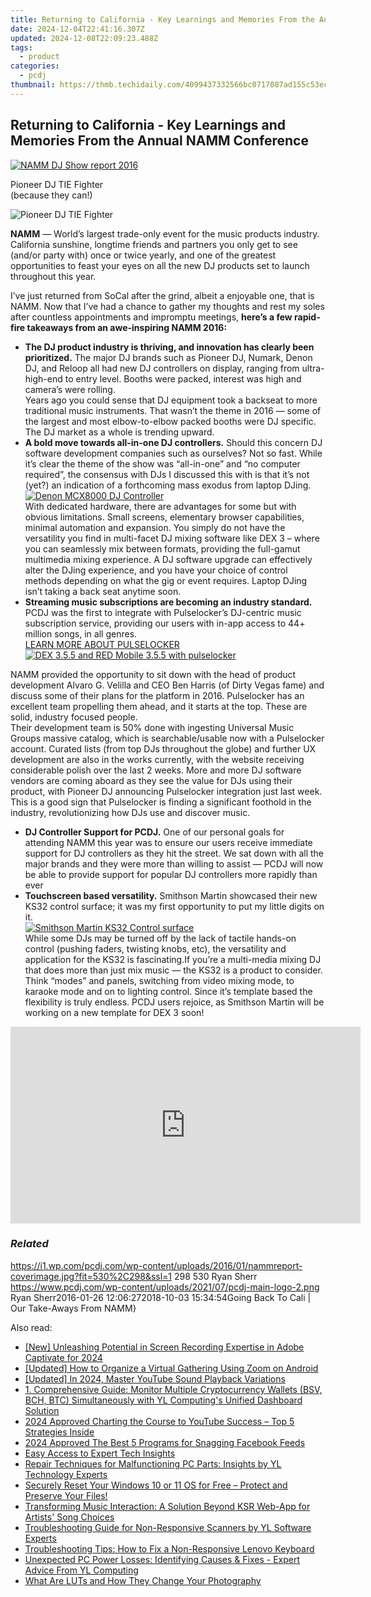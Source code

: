 ```yaml
---
title: Returning to California - Key Learnings and Memories From the Annual NAMM Conference
date: 2024-12-04T22:41:16.307Z
updated: 2024-12-08T22:09:23.488Z
tags:
  - product
categories:
  - pcdj
thumbnail: https://thmb.techidaily.com/4099437332566bc0717087ad155c53eccdb95fb25198b821350f08a36ef32c9d.jpg
---
```


## Returning to California - Key Learnings and Memories From the Annual NAMM Conference

[![NAMM DJ Show report 2016](https://i1.wp.com/pcdj.com/wp-content/uploads/2016/01/nammreport-coverimage.jpg?resize=530%2C298&ssl=1)](https://i1.wp.com/pcdj.com/wp-content/uploads/2016/01/nammreport-coverimage.jpg?fit=530%2C298&ssl=1 "NAMM Show report 2016")

Pioneer DJ TIE Fighter  
(because they can!)

![Pioneer DJ TIE Fighter](https://i1.wp.com/pcdj.com/wp-content/uploads/2016/01/9aa3c2cd-597e-48f2-97c4-b765ff98b1c6.jpg?fit=300%2C300&ssl=1 "Tie Fighter Pioneer DJ controller")

**NAMM** — World’s largest trade-only event for the music products industry. California sunshine, longtime friends and partners you only get to see (and/or party with) once or twice yearly, and one of the greatest opportunities to feast your eyes on all the new DJ products set to launch throughout this year.

I’ve just returned from SoCal after the grind, albeit a enjoyable one, that is NAMM. Now that I’ve had a chance to gather my thoughts and rest my soles after countless appointments and impromptu meetings, **here’s a few rapid-fire takeaways from an awe-inspiring NAMM 2016:**

   * **The DJ product industry is thriving, and innovation has clearly been prioritized.** The major DJ brands such as Pioneer DJ, Numark, Denon DJ, and Reloop all had new DJ controllers on display, ranging from ultra-high-end to entry level. Booths were packed, interest was high and camera’s were rolling.  
   Years ago you could sense that DJ equipment took a backseat to more traditional music instruments. That wasn’t the theme in 2016 — some of the largest and most elbow-to-elbow packed booths were DJ specific. The DJ market as a whole is trending upward.
   * **A bold move towards all-in-one DJ controllers.** Should this concern DJ software development companies such as ourselves? Not so fast. While it’s clear the theme of the show was “all-in-one” and “no computer required”, the consensus with DJs I discussed this with is that it’s not (yet?) an indication of a forthcoming mass exodus from laptop DJing.  
   [![Denon MCX8000 DJ Controller](https://i0.wp.com/pcdj.com/wp-content/uploads/2016/01/unnamed.jpg?fit=300%2C225&ssl=1 "Denon MCX8000")](https://i0.wp.com/pcdj.com/wp-content/uploads/2016/01/unnamed.jpg?fit=1030%2C773&ssl=1)  
   With dedicated hardware, there are advantages for some but with obvious limitations. Small screens, elementary browser capabilities, minimal automation and expansion. You simply do not have the versatility you find in multi-facet DJ mixing software like DEX 3 – where you can seamlessly mix between formats, providing the full-gamut multimedia mixing experience. A DJ software upgrade can effectively alter the DJing experience, and you have your choice of control methods depending on what the gig or event requires. Laptop DJing isn’t taking a back seat anytime soon.
   * **Streaming music subscriptions are becoming an industry standard.** PCDJ was the first to integrate with Pulselocker’s DJ-centric music subscription service, providing our users with in-app access to 44+ million songs, in all genres.  
   [LEARN MORE ABOUT PULSELOCKER ![DEX 3.5.5 and RED Mobile 3.5.5 with pulselocker](https://i0.wp.com/pcdj.com/wp-content/uploads/2015/12/pcdjpulslocker-pressrelease-sml.jpg?fit=300%2C169&ssl=1 "dex 3.5.5 with pulselocker and key detection")](https://tools.techidaily.com/pcdj/products/)  
       
   NAMM provided the opportunity to sit down with the head of product development Alvaro G. Velilla and CEO Ben Harris (of Dirty Vegas fame) and discuss some of their plans for the platform in 2016\. Pulselocker has an excellent team propelling them ahead, and it starts at the top. These are solid, industry focused people.  
   Their development team is 50% done with ingesting Universal Music Groups massive catalog, which is searchable/usable now with a Pulselocker account. Curated lists (from top DJs throughout the globe) and further UX development are also in the works currently, with the website receiving considerable polish over the last 2 weeks. More and more DJ software vendors are coming aboard as they see the value for DJs using their product, with Pioneer DJ announcing Pulselocker integration just last week. This is a good sign that Pulselocker is finding a significant foothold in the industry, revolutionizing how DJs use and discover music.
   * **DJ Controller Support for PCDJ.** One of our personal goals for attending NAMM this year was to ensure our users receive immediate support for DJ controllers as they hit the street. We sat down with all the major brands and they were more than willing to assist — PCDJ will now be able to provide support for popular DJ controllers more rapidly than ever
   * **Touchscreen based versatility.** Smithson Martin showcased their new KS32 control surface; it was my first opportunity to put my little digits on it.  
   [![Smithson Martin KS32 Control surface](https://i2.wp.com/pcdj.com/wp-content/uploads/2016/01/88fb4da1-de6b-456c-a519-daf19024bc49.jpg?fit=300%2C300&ssl=1 "Smithson Martin KS32")](https://i2.wp.com/pcdj.com/wp-content/uploads/2016/01/88fb4da1-de6b-456c-a519-daf19024bc49.jpg?fit=1030%2C1030&ssl=1)  
   While some DJs may be turned off by the lack of tactile hands-on control (pushing faders, twisting knobs, etc), the versatility and application for the KS32 is fascinating.If you’re a multi-media mixing DJ that does more than just mix music — the KS32 is a product to consider. Think “modes” and panels, switching from video mixing mode, to karaoke mode and on to lighting control. Since it’s template based the flexibility is truly endless. PCDJ users rejoice, as Smithson Martin will be working on a new template for DEX 3 soon!

<!-- affiliate ads begin -->
<iframe width="560" height="315" src="https://www.youtube.com/embed/rBnnLFJbvr4?si=LlHYrYlOBp7NLMec" title="YouTube video player" frameborder="0" allow="accelerometer; autoplay; clipboard-write; encrypted-media; gyroscope; picture-in-picture; web-share" referrerpolicy="strict-origin-when-cross-origin" allowfullscreen></iframe>
<!-- affiliate ads end -->

### _Related_

https://i1.wp.com/pcdj.com/wp-content/uploads/2016/01/nammreport-coverimage.jpg?fit=530%2C298&ssl=1 298 530 Ryan Sherr https://www.pcdj.com/wp-content/uploads/2021/07/pcdj-main-logo-2.png Ryan Sherr2016-01-26 12:06:272018-10-03 15:34:54Going Back To Cali | Our Take-Aways From NAMM}

<ins class="adsbygoogle"
     style="display:block"
     data-ad-format="autorelaxed"
     data-ad-client="ca-pub-7571918770474297"
     data-ad-slot="1223367746"></ins>

<ins class="adsbygoogle"
     style="display:block"
     data-ad-client="ca-pub-7571918770474297"
     data-ad-slot="8358498916"
     data-ad-format="auto"
     data-full-width-responsive="true"></ins>

<span class="atpl-alsoreadstyle">Also read:</span>
<div><ul>
<li><a href="https://video-screen-grab.techidaily.com/new-unleashing-potential-in-screen-recording-expertise-in-adobe-captivate-for-2024/"><u>[New] Unleashing Potential in Screen Recording Expertise in Adobe Captivate for 2024</u></a></li>
<li><a href="https://some-knowledge.techidaily.com/updated-how-to-organize-a-virtual-gathering-using-zoom-on-android/"><u>[Updated] How to Organize a Virtual Gathering Using Zoom on Android</u></a></li>
<li><a href="https://youtube-lab.techidaily.com/ed-in-2024-master-youtube-sound-playback-variations/"><u>[Updated] In 2024, Master YouTube Sound Playback Variations</u></a></li>
<li><a href="https://win-updates.techidaily.com/1-comprehensive-guide-monitor-multiple-cryptocurrency-wallets-bsv-bch-btc-simultaneously-with-yl-computings-unified-dashboard-solution/"><u>1. Comprehensive Guide: Monitor Multiple Cryptocurrency Wallets (BSV, BCH, BTC) Simultaneously with YL Computing's Unified Dashboard Solution</u></a></li>
<li><a href="https://youtube-video-recordings.techidaily.com/2024-approved-charting-the-course-to-youtube-success-top-5-strategies-inside/"><u>2024 Approved Charting the Course to YouTube Success – Top 5 Strategies Inside</u></a></li>
<li><a href="https://facebook-video-content.techidaily.com/2024-approved-the-best-5-programs-for-snagging-facebook-feeds/"><u>2024 Approved The Best 5 Programs for Snagging Facebook Feeds</u></a></li>
<li><a href="https://screen-capture.techidaily.com/easy-access-to-expert-tech-insights/"><u>Easy Access to Expert Tech Insights</u></a></li>
<li><a href="https://win-updates.techidaily.com/repair-techniques-for-malfunctioning-pc-parts-insights-by-yl-technology-experts/"><u>Repair Techniques for Malfunctioning PC Parts: Insights by YL Technology Experts</u></a></li>
<li><a href="https://fox-ssl.techidaily.com/securely-reset-your-windows-10-or-11-os-for-free-protect-and-preserve-your-files/"><u>Securely Reset Your Windows 10 or 11 OS for Free – Protect and Preserve Your Files!</u></a></li>
<li><a href="https://win-updates.techidaily.com/transforming-music-interaction-a-solution-beyond-ksr-web-app-for-artists-song-choices/"><u>Transforming Music Interaction: A Solution Beyond KSR Web-App for Artists' Song Choices</u></a></li>
<li><a href="https://win-updates.techidaily.com/troubleshooting-guide-for-non-responsive-scanners-by-yl-software-experts/"><u>Troubleshooting Guide for Non-Responsive Scanners by YL Software Experts</u></a></li>
<li><a href="https://win-howtos.techidaily.com/troubleshooting-tips-how-to-fix-a-non-responsive-lenovo-keyboard/"><u>Troubleshooting Tips: How to Fix a Non-Responsive Lenovo Keyboard</u></a></li>
<li><a href="https://win-updates.techidaily.com/unexpected-pc-power-losses-identifying-causes-and-fixes-expert-advice-from-yl-computing/"><u>Unexpected PC Power Losses: Identifying Causes & Fixes - Expert Advice From YL Computing</u></a></li>
<li><a href="https://extra-lessons.techidaily.com/what-are-luts-and-how-they-change-your-photography/"><u>What Are LUTs and How They Change Your Photography</u></a></li>
</ul></div>

